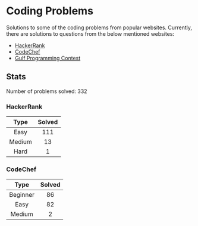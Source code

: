 # Coding Problems

Solutions to some of the coding problems from popular websites. Currently, there are solutions to questions from the below mentioned websites:
* [HackerRank](HackerRank "HackerRank")
* [CodeChef](CodeChef "CodeChef")
* [Gulf Programming Contest](Gulf%20Programming%20Contest "GPC")

## Stats

Number of problems solved: 332

### HackerRank

|Type|Solved|
|:---:|:---:|
|Easy|111|
|Medium|13|
|Hard|1|

### CodeChef

|Type|Solved|
|:---:|:---:|
|Beginner|86|
|Easy|82|
|Medium|2|